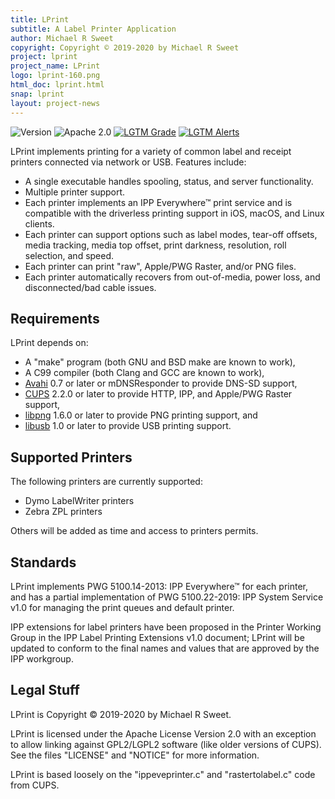 ```yaml
---
title: LPrint
subtitle: A Label Printer Application
author: Michael R Sweet
copyright: Copyright © 2019-2020 by Michael R Sweet
project: lprint
project_name: LPrint
logo: lprint-160.png
html_doc: lprint.html
snap: lprint
layout: project-news
---
```


![Version](https://img.shields.io/github/v/release/michaelrsweet/lprint?include_prereleases)
![Apache 2.0](https://img.shields.io/github/license/michaelrsweet/lprint)
[![LGTM Grade](https://img.shields.io/lgtm/grade/cpp/github/michaelrsweet/lprint)](https://lgtm.com/projects/g/michaelrsweet/lprint/context:cpp)
[![LGTM Alerts](https://img.shields.io/lgtm/alerts/github/michaelrsweet/lprint)](https://lgtm.com/projects/g/michaelrsweet/lprint/)

LPrint implements printing for a variety of common label and receipt printers
connected via network or USB.  Features include:

- A single executable handles spooling, status, and server functionality.
- Multiple printer support.
- Each printer implements an IPP Everywhere™ print service and is compatible
  with the driverless printing support in iOS, macOS, and Linux clients.
- Each printer can support options such as label modes, tear-off offsets,
  media tracking, media top offset, print darkness, resolution, roll selection,
  and speed.
- Each printer can print "raw", Apple/PWG Raster, and/or PNG files.
- Each printer automatically recovers from out-of-media, power loss, and
  disconnected/bad cable issues.


Requirements
------------

LPrint depends on:

- A "make" program (both GNU and BSD make are known to work),
- A C99 compiler (both Clang and GCC are known to work),
- [Avahi](https://www.avahi.org) 0.7 or later or mDNSResponder to provide
  DNS-SD support,
- [CUPS](https://www.cups.org) 2.2.0 or later to provide HTTP, IPP, and
  Apple/PWG Raster support,
- [libpng](https://www.libpng.org) 1.6.0 or later to provide PNG printing
  support, and
- [libusb](https://libusb.info) 1.0 or later to provide USB printing support.


Supported Printers
------------------

The following printers are currently supported:

- Dymo LabelWriter printers
- Zebra ZPL printers

Others will be added as time and access to printers permits.


Standards
---------

LPrint implements PWG 5100.14-2013: IPP Everywhere™ for each printer, and has a
partial implementation of PWG 5100.22-2019: IPP System Service v1.0 for
managing the print queues and default printer.

IPP extensions for label printers have been proposed in the Printer Working
Group in the IPP Label Printing Extensions v1.0 document; LPrint will be updated
to conform to the final names and values that are approved by the IPP workgroup.


Legal Stuff
-----------

LPrint is Copyright © 2019-2020 by Michael R Sweet.

LPrint is licensed under the Apache License Version 2.0 with an exception to
allow linking against GPL2/LGPL2 software (like older versions of CUPS).  See
the files "LICENSE" and "NOTICE" for more information.

LPrint is based loosely on the "ippeveprinter.c" and "rastertolabel.c" code
from CUPS.
